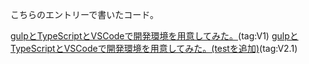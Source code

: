 こちらのエントリーで書いたコード。


[gulpとTypeScriptとVSCodeで開発環境を用意してみた。](https://m-miya.blog.jp/archives/1079312924.html)(tag:V1)
[gulpとTypeScriptとVSCodeで開発環境を用意してみた。(testを追加)](https://m-miya.blog.jp/archives/1079351383.html)(tag:V2.1)